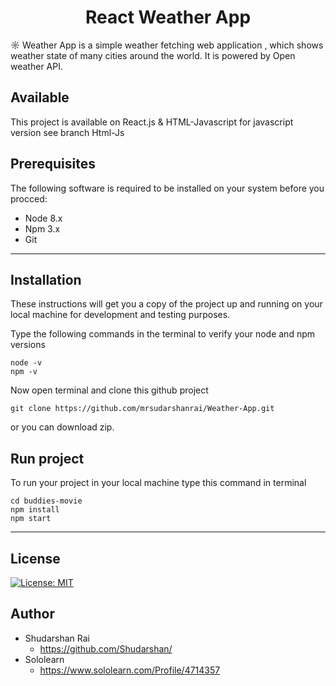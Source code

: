 
<h1 align="center" style="border: 0;">React Weather App</h1>


☼ Weather App is a simple weather fetching web application , which shows weather state of many cities around the world. It is powered by Open weather API.

## Available

This project is available on React.js & HTML-Javascript for javascript version see branch Html-Js

## Prerequisites
The following software is required to be installed on your system before you procced:

* Node 8.x
* Npm 3.x
* Git

---
 
## Installation

These instructions will get you a copy of the project up and running on your local machine for development and testing purposes.

Type the following commands in the terminal to verify your node and npm versions
```
node -v
npm -v
```

Now open terminal and clone this github project

```
git clone https://github.com/mrsudarshanrai/Weather-App.git
```

or you can download zip.


## Run project

To run your project in your local machine type this command in terminal
```
cd buddies-movie
npm install
npm start
```
--- 
## License

[![License: MIT](https://img.shields.io/badge/License-MIT-red.svg)](https://opensource.org/licenses/MIT)

## Author
* Shudarshan Rai
  * https://github.com/Shudarshan/
* Sololearn
  * https://www.sololearn.com/Profile/4714357
